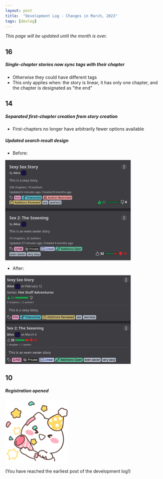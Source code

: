 ```yaml
---
layout: post
title:  "Development Log - Changes in March, 2023"
tags: [devlog]
---
```


_This page will be updated until the month is over._

## 16

##### Single-chapter stories now sync tags with their chapter

- Otherwise they could have different tags
- This only applies when: the story is linear, it has only one chapter, and the chapter is designated as "the end"

## 14

##### Separated first-chapter creation from story creation

- First-chapters no longer have arbitrarily fewer options available

##### Updated search result design


- Before:

<img src="/assets/img/323s2.png" width="400px" alt="search after">

- After:

<img src="/assets/img/323s1.png" width="400px" alt="search before">

## 10

##### Registration opened

<img src="/assets/img/yay.png" width="200px" height="200px" alt="party popper">

(You have reached the earliest post of the development log!)
